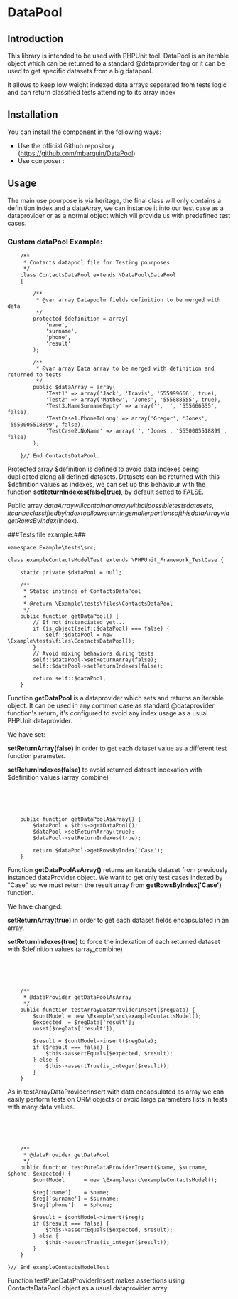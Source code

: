 DataPool
========

Introduction
------------
This library is intended to be used with PHPUnit tool. DataPool is an iterable object which can be
returned to a standard @dataprovider tag or it can be used to get specific datasets from a big datapool.

It allows to keep low weight indexed data arrays separated from tests logic and can return classified tests
attending to its array index

Installation
------------

You can install the component in the following ways:

* Use the official Github repository (https://github.com/mbarquin/DataPool)
* Use composer :

Usage
-----

The main use pourpose is via heritage, the final class will only contains a definition
index and a dataArray, we can instance it into our test case as a dataprovider or as
a normal object which vill provide us with predefined test cases.


### Custom dataPool Example: ###

        /**
         * Contacts datapool file for Testing pourposes
         */
        class ContactsDataPool extends \DataPool\DataPool
        {

            /**
             * @var array Datapoolm fields definition to be merged with data
             */
            protected $definition = array(
                'name',
                'surname',
                'phone',
                'result'
            );

            /**
             * @var array Data array to be merged with definition and returned to tests
             */
            public $dataArray = array(
                'Test1' => array('Jack', 'Travis', '555999666', true),
                'Test2' => array('Mathew', 'Jones', '555888555', true),
                'Test3.NameSurnameEmpty' => array('', '', '555666555', false),
                'TestCase1.PhoneToLong' => array('Gregor', 'Jones', '5550005518899', false),
                'TestCase2.NoName' => array('', 'Jones', '5550005518899', false)
            );

        }// End ContactsDataPool.

Protected array $definition is defined to avoid data indexes being duplicated
along all defined datasets. Datasets can be returned with this $definition values as indexes, we can set up
this behaviour with the function __setReturnIndexes(false|true)__, by default setted to FALSE.

Public array $dataArray will contain an array with all possible tests datasets, it can
be classified by index to allow returning smaller portions of this dataArray via getRowsByIndex($index).


###Tests file example:###


    namespace Example\tests\src;

    class exampleContactsModelTest extends \PHPUnit_Framework_TestCase {

        static private $dataPool = null;

        /**
         * Static instance of ContactsDataPool
         *
         * @return \Example\tests\files\ContactsDataPool
         */
        public function getDataPool() {
            // If not instanciated yet...
            if (is_object(self::$dataPool) === false) {
                self::$dataPool = new \Example\tests\files\ContactsDataPool();
            }
            // Avoid mixing behaviors during tests
            self::$dataPool->setReturnArray(false);
            self::$dataPool->setReturnIndexes(false);

            return self::$dataPool;
        }


Function __getDataPool__ is a dataprovider which sets and returns an iterable object. It
can be used in any common case as standard @dataprovider function's return, it's
configured to avoid any index usage as a usual PHPUnit dataprovider.

We have set:

 __setReturnArray(false)__ in order to get each dataset value as a different test function parameter.

__setReturnIndexes(false)__ to avoid returned dataset indexation with $definition
values (array_combine)

<br><br><br>

        public function getDataPoolAsArray() {
            $dataPool = $this->getDataPool();
            $dataPool->setReturnArray(true);
            $dataPool->setReturnIndexes(true);

            return $dataPool->getRowsByIndex('Case');
        }

Function __getDataPoolAsArray()__ returns an iterable dataset from previously instanced
dataProvider object. We want to get only test cases indexed by "Case" so we must
return the result array from __getRowsByIndex('Case')__ function.

 We have changed:

 __setReturnArray(true)__ in order to get each dataset fields encapsulated in an array.

__setReturnIndexes(true)__ to force the indexation of each returned dataset with $definition
values (array_combine)

<br><br><br>

        /**
         * @dataProvider getDataPoolAsArray
         */
        public function testArrayDataProviderInsert($regData) {
            $contModel = new \Example\src\exampleContactsModel();
            $expected  = $regData['result'];
            unset($regData['result']);

            $result = $contModel->insert($regData);
            if ($result === false) {
                $this->assertEquals($expected, $result);
            } else {
                $this->assertTrue(is_integer($result));
            }
        }

As in testArrayDataProviderInsert with data encapsulated as array we can easily perform tests on ORM objects or avoid
large parameters lists in tests with many data values.

<br><br><br>

        /**
         * @dataProvider getDataPool
         */
        public function testPureDataProviderInsert($name, $surname, $phone, $expected) {
            $contModel      = new \Example\src\exampleContactsModel();

            $reg['name']    = $name;
            $reg['surname'] = $surname;
            $reg['phone']   = $phone;

            $result = $contModel->insert($reg);
            if ($result === false) {
                $this->assertEquals($expected, $result);
            } else {
                $this->assertTrue(is_integer($result));
            }
        }

    }// End exampleContactsModelTest

Function testPureDataProviderInsert makes assertions using ContactsDataPool object
as a usual dataprovider array.
